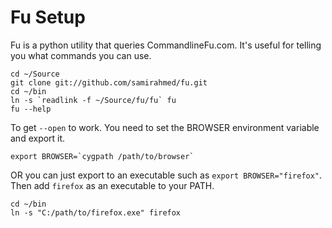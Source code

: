 Fu Setup
========

Fu is a python utility that queries CommandlineFu.com. It's useful for telling you what commands you can use.

```
cd ~/Source
git clone git://github.com/samirahmed/fu.git
cd ~/bin
ln -s `readlink -f ~/Source/fu/fu` fu
fu --help
```

To get `--open` to work. You need to set the BROWSER environment variable and export it.

```
export BROWSER=`cygpath /path/to/browser`
```

OR you can just export to an executable such as `export BROWSER="firefox"`. Then add `firefox` as an executable to your PATH.

```
cd ~/bin
ln -s "C:/path/to/firefox.exe" firefox
```